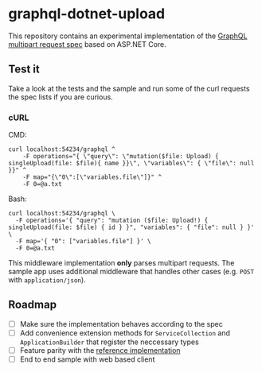 # graphql-dotnet-upload

This repository contains an experimental implementation of the [GraphQL multipart request spec](https://github.com/jaydenseric/graphql-multipart-request-spec) based on ASP.NET Core.

## Test it
Take a look at the tests and the sample and run some of the curl requests the spec lists if you are curious.

### cURL
CMD:
```shell
curl localhost:54234/graphql ^
	-F operations="{ \"query\": \"mutation($file: Upload) { singleUpload(file: $file){ name }}\", \"variables\": { \"file\": null }}" ^
	-F map="{\"0\":[\"variables.file\"]}" ^
	-F 0=@a.txt
```
Bash:
```shell
curl localhost:54234/graphql \
  -F operations='{ "query": "mutation ($file: Upload!) { singleUpload(file: $file) { id } }", "variables": { "file": null } }' \
  -F map='{ "0": ["variables.file"] }' \
  -F 0=@a.txt
```

This middleware implementation **only** parses multipart requests. The sample app uses additional middleware that handles other cases (e.g. `POST` with `application/json`).


## Roadmap
- [ ] Make sure the implementation behaves according to the spec
- [ ] Add convenience extension methods for `ServiceCollection` and `ApplicationBuilder` that register the neccessary types
- [ ] Feature parity with the [reference implementation](https://github.com/graphql-dotnet/server)
- [ ] End to end sample with web based client